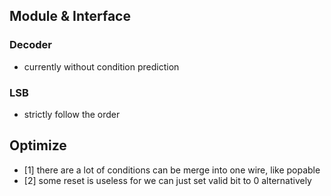## Module & Interface
 
### Decoder
- currently without condition prediction

### LSB
- strictly follow the order


## Optimize
- [1] there are a lot of conditions can be merge into one wire, like popable 
- [2] some reset is useless for we can just set valid bit to 0 alternatively 
